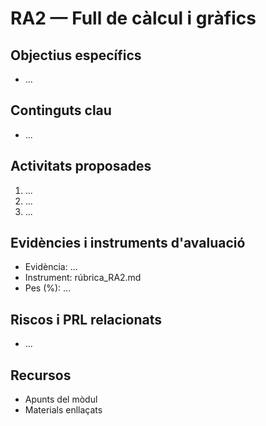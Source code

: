 # RA2 — Full de càlcul i gràfics

## Objectius específics
- ...

## Continguts clau
- ...

## Activitats proposades
1. ...
2. ...
3. ...

## Evidències i instruments d'avaluació
- Evidència: ...
- Instrument: rúbrica_RA2.md
- Pes (%): ...

## Riscos i PRL relacionats
- ...

## Recursos
- Apunts del mòdul
- Materials enllaçats